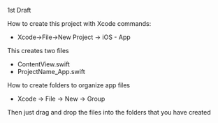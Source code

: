 1st Draft

How to create this project with Xcode commands:

* Xcode->File->New Project -> iOS - App

This creates two files

* ContentView.swift
* ProjectName_App.swift

How to create folders to organize app files

* Xcode -> File -> New -> Group

Then just drag and drop the files into the folders that you have created

